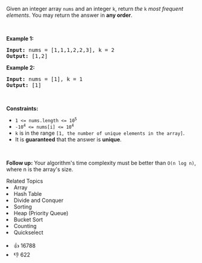 <p>Given an integer array <code>nums</code> and an integer <code>k</code>, return <em>the</em> <code>k</code> <em>most frequent elements</em>. You may return the answer in <strong>any order</strong>.</p>

<p>&nbsp;</p> 
<p><strong class="example">Example 1:</strong></p> 
<pre><strong>Input:</strong> nums = [1,1,1,2,2,3], k = 2
<strong>Output:</strong> [1,2]
</pre>
<p><strong class="example">Example 2:</strong></p> 
<pre><strong>Input:</strong> nums = [1], k = 1
<strong>Output:</strong> [1]
</pre> 
<p>&nbsp;</p> 
<p><strong>Constraints:</strong></p>

<ul> 
 <li><code>1 &lt;= nums.length &lt;= 10<sup>5</sup></code></li> 
 <li><code>-10<sup>4</sup> &lt;= nums[i] &lt;= 10<sup>4</sup></code></li> 
 <li><code>k</code> is in the range <code>[1, the number of unique elements in the array]</code>.</li> 
 <li>It is <strong>guaranteed</strong> that the answer is <strong>unique</strong>.</li> 
</ul>

<p>&nbsp;</p> 
<p><strong>Follow up:</strong> Your algorithm's time complexity must be better than <code>O(n log n)</code>, where n is the array's size.</p>

<div><div>Related Topics</div><div><li>Array</li><li>Hash Table</li><li>Divide and Conquer</li><li>Sorting</li><li>Heap (Priority Queue)</li><li>Bucket Sort</li><li>Counting</li><li>Quickselect</li></div></div><br><div><li>👍 16788</li><li>👎 622</li></div>